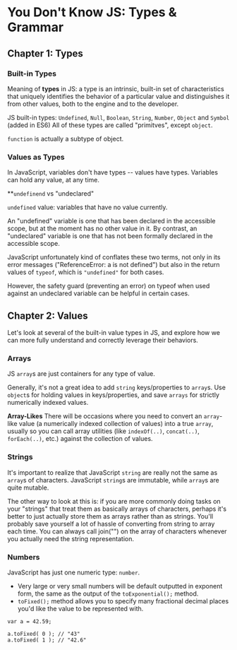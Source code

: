 # You Don't Know JS: Types & Grammar
## Chapter 1: Types

### Built-in Types 

Meaning of **types** in JS: a type is an intrinsic, built-in set of characteristics that uniquely identifies the behavior of a particular value and distinguishes it from other values, both to the engine and to the developer.

JS built-in types: 
`Undefined`, `Null`, `Boolean`, `String`, `Number`, `Object` and `Symbol` (added in ES6)
All of these types are called "primitves", except `object`. 

`function` is actually a subtype of object.

### Values as Types 

In JavaScript, variables don't have types -- values have types. Variables can hold any value, at any time.

**`undefinend` vs "undeclared" 

`undefined` value: variables that have no value currently. 

An "undefined" variable is one that has been declared in the accessible scope, but at the moment has no other value in it. By contrast, an "undeclared" variable is one that has not been formally declared in the accessible scope.

JavaScript unfortunately kind of conflates these two terms, not only in its error messages ("ReferenceError: a is not defined") but also in the return values of `typeof`, which is `"undefined"` for both cases.

However, the safety guard (preventing an error) on typeof when used against an undeclared variable can be helpful in certain cases. 

## Chapter 2: Values

Let's look at several of the built-in value types in JS, and explore how we can more fully understand and correctly leverage their behaviors.

### Arrays 

JS `array`s are just containers for any type of value. 

Generally, it's not a great idea to add `string` keys/properties to `array`s. Use `object`s for holding values in keys/properties, and save `arrays` for strictly numerically indexed values.

**Array-Likes**
There will be occasions where you need to convert an `array`-like value (a numerically indexed collection of values) into a true `array`, usually so you can call array utilities (like `indexOf(..)`, `concat(..)`, `forEach(..)`, etc.) against the collection of values.

### Strings 

It's important to realize that JavaScript `string` are really not the same as `array`s of characters.
JavaScript `string`s are immutable, while `array`s are quite mutable.

The other way to look at this is: if you are more commonly doing tasks on your "strings" that treat them as basically arrays of characters, perhaps it's better to just actually store them as arrays rather than as strings. You'll probably save yourself a lot of hassle of converting from string to array each time. You can always call join("") on the array of characters whenever you actually need the string representation.


### Numbers 

JavaScript has just one numeric type: `number`.

- Very large or very small numbers will be default outputted in exponent form, the same as the output of the `toExponential();` method. 
- `toFixed();` method allows you to specify many fractional decimal places you'd like the value to be represented with. 
```
var a = 42.59;

a.toFixed( 0 ); // "43"
a.toFixed( 1 ); // "42.6"
```






